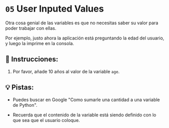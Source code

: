 # `05` User Inputed Values

Otra cosa genial de las variables es que no necesitas saber su valor para poder trabajar con ellas.

Por ejemplo, justo ahora la aplicación está preguntando la edad del usuario, y luego la imprime en la consola.

## 📝 Instrucciones:

1. Por favor, añade 10 años al valor de la variable `age`.

## 💡 Pistas:

+ Puedes buscar en Google "Como sumarle una cantidad a una variable de Python".

+ Recuerda que el contenido de la variable está siendo definido con lo que sea que el usuario coloque.
